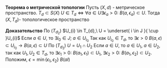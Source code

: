 **Теорема о метрической топологии**
	Пусть $(X, d)$ - метрическое пространство.
	$T_{d} \subset S(X)$
	$U \in T_{d} \iff \forall a \in U \exists\epsilon_{a} > 0:\ B(a, \epsilon_{a}) \subset U$. Тогда $\left( X, T_{d} \right)$- топологическое пространство

**Доказательство**
	По $\left( T_{d_{2}} \right)$
		$U_{i} \in T_{d},\ U = \underset{ i \in J }{ \cup }U_{i}$
		Если $a \in U,$ то $\exists i_{0} \in J;\ a \in U_{i_{0}}$
		Так как $U_{i_{0}} \in T_{d}$, то $\exists\epsilon > 0$
	$B(a, \epsilon) \subset U_{i_{0}} \to B(a, \epsilon) \subset U$
	По $\left( T_{d_{3}} \right)$
		$U = U_{1} \cap U_{2}$
		Если $a \in U$, то $a \in U_{1},\ a \in U_{2}$, так как $U_{1}, U_{2} \in T_{d}$, то $\exists \epsilon_{1} > 0:\ B(a_{1}, \epsilon_{1}) \subset U_{1},\ \exists \epsilon_{2} > 0:\ B(a_{1}, \epsilon_{2}) \subset U_{2}$.
		Положим, $\epsilon = \min \{ \epsilon_{1}, \epsilon_{2} \}$
		$B(al)$


